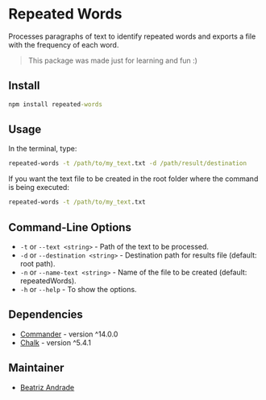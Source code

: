 # Repeated Words

Processes paragraphs of text to identify repeated words and exports a file with the frequency of each word.

> This package was made just for learning and fun :)

## Install

```cmd
npm install repeated-words
```

## Usage

In the terminal, type:

```cmd
repeated-words -t /path/to/my_text.txt -d /path/result/destination
```

If you want the text file to be created in the root folder where the command is being executed:

```cmd
repeated-words -t /path/to/my_text.txt
```

## Command-Line Options

- `-t` or `--text <string>` - Path of the text to be processed.
- `-d` or `--destination <string>` - Destination path for results file (default: root path).
- `-n` or `--name-text <string>` - Name of the file to be created (default: repeatedWords).
- `-h` or `--help` - To show the options.

## Dependencies

- [Commander](https://github.com/tj/commander.js) - version ^14.0.0
- [Chalk](https://github.com/chalk/chalk) - version ^5.4.1

## Maintainer

- [Beatriz Andrade](https://github.com/betatrix)
